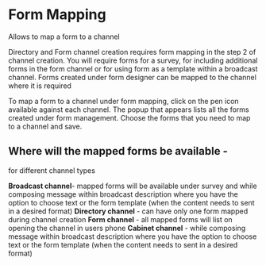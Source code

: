
# Form Mapping
Allows to map a form to a channel

Directory and Form channel creation requires form mapping in the step 2 of channel creation.
You will require forms for a survey, for including additional forms in the form channel or for using form as a template within a broadcast channel. Forms created under form designer can be mapped to the channel where it is required

To map a form to a channel under form mapping, click on the pen icon available against each channel. The popup that appears lists all the forms created under form management. Choose the forms that you need to map to a channel and save. 

## Where will the mapped forms be available  -
for different channel types 

**Broadcast channel**- mapped forms will be available under survey and while composing message within broadcast description where you have the option to choose text or the form template (when the content needs to sent in a desired format)
**Directory channel** - can have only one form mapped during channel creation
**Form channel** - all mapped forms will list on opening the channel in users phone
**Cabinet channel** -  while composing message within broadcast description where you have the option to choose text or the form template (when the content needs to sent in a desired format)
<!--stackedit_data:
eyJoaXN0b3J5IjpbMjMwOTM4NDg2XX0=
-->